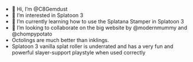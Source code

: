 - 👋 Hi, I’m @C8Gemdust
- 👀 I’m interested in Splatoon 3
- 🌱 I’m currently learning how to use the Splatana Stamper in Splatoon 3
- 💞️ I’m looking to collaborate on the big website by @modernmummy and @chompypotato
- Octolings are much better than inklings.
- Splatoon 3 vanilla splat roller is underrated and has a very fun and powerful slayer-support playstyle when used correctly
  


<!---
C8Gemdust/C8Gemdust is a ✨ special ✨ repository because its `README.md` (this file) appears on your GitHub profile.
You can click the Preview link to take a look at your changes.
--->
